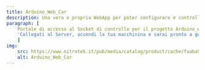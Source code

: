 ```yaml
---
title: Arduino_Web_Car
description: Una vera e propria WebApp per poter configurare e controllare con facilità la propria macchinina "Arduino_Web_Car".
paragraph: [
    Portale di accesso al Socket di controllo per il progetto Arduino_web_car.,
    'Collegati al Server, accendi la tua macchinina e sarai pronto a guidare da oltre oceano!', 
    ]
img:
    src: https://www.nitrotek.it/pub/media/catalog/product/cache/faaba950a81e9804dca438fbf20a3ec1/7/0/70kmh-rc-car.jpg
    alt: Arduino_Web_Car
---
```


<Portali-cArduino-Web-car></Portali-cArduino-Web-car>